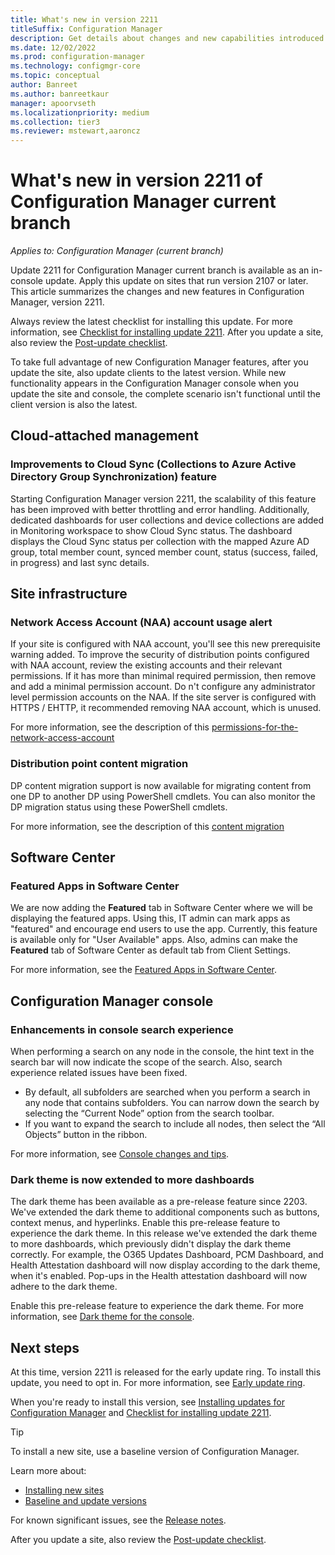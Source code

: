```yaml
---
title: What's new in version 2211
titleSuffix: Configuration Manager
description: Get details about changes and new capabilities introduced in version 2211 of Configuration Manager current branch.
ms.date: 12/02/2022
ms.prod: configuration-manager
ms.technology: configmgr-core
ms.topic: conceptual
author: Banreet
ms.author: banreetkaur
manager: apoorvseth
ms.localizationpriority: medium
ms.collection: tier3
ms.reviewer: mstewart,aaroncz 
---
```


# What's new in version 2211 of Configuration Manager current branch

*Applies to: Configuration Manager (current branch)*

Update 2211 for Configuration Manager current branch is available as an in-console update. Apply this update on sites that run version 2107 or later. <!-- baseline only statement: When installing a new site, this version of Configuration Manager will also be available as a [baseline version](../../servers/manage/updates.md#bkmk_note1) soon after global availability of the in-console update.--> This article summarizes the changes and new features in Configuration Manager, version 2211.

Always review the latest checklist for installing this update. For more information, see [Checklist for installing update 2211](../../servers/manage/checklist-for-installing-update-2211.md). After you update a site, also review the [Post-update checklist](../../servers/manage/checklist-for-installing-update-2211.md#post-update-checklist).

To take full advantage of new Configuration Manager features, after you update the site, also update clients to the latest version. While new functionality appears in the Configuration Manager console when you update the site and console, the complete scenario isn't functional until the client version is also the latest.

## Cloud-attached management

### Improvements to Cloud Sync (Collections to Azure Active Directory Group Synchronization) feature
Starting Configuration Manager version 2211, the scalability of this feature has been improved with better throttling and error handling. Additionally, dedicated dashboards for user collections and device collections are added in Monitoring workspace to show Cloud Sync status. The dashboard displays the Cloud Sync status per collection with the mapped Azure AD group, total member count, synced member count, status (success, failed, in progress) and last sync details. 

<!--For more information, see [Synchronize collections to Azure Active Directory Group](../../clients/manage/collections/synchronize-collections-aadgroup.md).-->

## Site infrastructure
<!--14538358-->

### Network Access Account (NAA) account usage alert

If your site is configured with NAA account, you'll see this new prerequisite warning added. To improve the security of distribution points configured with NAA account, review the existing accounts and their relevant permissions. If it has more than minimal required permission, then remove and add a minimal permission account. Do n't configure any administrator level permission accounts on the NAA. If the site server is configured with HTTPS / EHTTP, it recommended removing NAA account, which is unused.

For more information, see the description of this [permissions-for-the-network-access-account](../../plan-design/hierarchy/accounts.md#permissions-for-the-network-access-account)

<!--14959706-->

### Distribution point content migration

DP content migration support is now available for migrating content from one DP to another DP using PowerShell cmdlets. You can also monitor the DP migration status using these PowerShell cmdlets.

For more information, see the description of this [content migration](../../servers/deploy/configure/deploy-and-manage-content.md#bkmk_distribute)

<!--## Client management-->

<!--## Collections-->

## Software Center

### <a name="bkmk_featured-apps-software-center"></a> Featured Apps in Software Center
<!--3601183-->
We are now adding the **Featured** tab in Software Center where we will be displaying the featured apps. Using this, IT admin can mark apps as "featured" and encourage end users to use the app. Currently, this feature is available only for "User Available" apps. Also, admins can make the **Featured** tab of Software Center as default tab from Client Settings. 

For more information, see the [Featured Apps in Software Center](../../get-started/2022/technical-preview-2210.md#bkmk_featured-apps-software-center).

<!--## Software updates-->

<!--## OS deployment-->

<!--## Endpoint Protection-->

<!--## Application management-->

<!--## Community hub-->

## Configuration Manager console

### Enhancements in console search experience

<!--14908615-->
When performing a search on any node in the console, the hint text in the search bar will now indicate the scope of the search. Also, search experience related issues have been fixed.
 - By default, all subfolders are searched when you perform a search in any node that contains subfolders. You can narrow down the search by selecting the “Current Node” option from the search toolbar.
 - If you want to expand the search to include all nodes, then select the “All Objects” button in the ribbon.

For more information, see [Console changes and tips](../../servers/manage/admin-console-tips.md#configuration-manager-console-changes-and-tips).

### Dark theme is now extended to more dashboards

The dark theme has been available as a pre-release feature since 2203. We've extended the dark theme to additional components such as buttons, context menus, and hyperlinks. Enable this pre-release feature to experience the dark theme.
In this release we've extended the dark theme to more dashboards, which previously didn't display the dark theme correctly. For example, the O365 Updates Dashboard, PCM Dashboard, and Health Attestation dashboard will now display according to the dark theme, when it's enabled. Pop-ups in the Health attestation dashboard will now adhere to the dark theme.

Enable this pre-release feature to experience the dark theme. For more information, see [Dark theme for the console](../../servers/manage/admin-console.md#bkmk_dark).
  
<!--## Tools-->

<!--## Deprecated features

Learn about support changes before they're implemented in [removed and deprecated items](deprecated/removed-and-deprecated.md).

The following features are deprecated. You can still use them now, but Microsoft plans to end support in the future.

As previously announced, version 2207 drops support for the following features:
-->

<!--## Other updates-->

<!--Starting with this version, the following features are no longer [pre-release](../../servers/manage/pre-release-features.md):
-->

<!--For more information on changes to the Windows PowerShell cmdlets for Configuration Manager, see [version 2207 release notes](/powershell/sccm/2207-release-notes).-->

<!--

The following update rollup (4517869) is available in the console starting on October 1, 2019: [Update rollup for Configuration Manager current branch, version 1906](https://support.microsoft.com/help/4517869).
-->

<!--
### Hotfixes

The following additional hotfixes are available to address specific issues:

| ID | Title | Date | In-console |
|---------|---------|---------|---------|
| [9833643](../../../hotfix/2111/9833643.md) | Console update for Microsoft Endpoint Configuration Manager version 2111 | May 11, 2021 | No |
-->

## Next steps

At this time, version 2211 is released for the early update ring. To install this update, you need to opt in. For more information, see [Early update ring](../../servers/manage/checklist-for-installing-update-2211.md#early-update-ring).

<!--As of April 26, 2022, version 2207 is globally available for all customers to install.-->

When you're ready to install this version, see [Installing updates for Configuration Manager](../../servers/manage/updates.md) and [Checklist for installing update 2211](../../servers/manage/checklist-for-installing-update-2211.md).

> [!TIP]
> To install a new site, use a baseline version of Configuration Manager.
>
> Learn more about:
>
> - [Installing new sites](../../servers/deploy/install/installing-sites.md)
> - [Baseline and update versions](../../servers/manage/updates.md#bkmk_Baselines)

For known significant issues, see the [Release notes](../../servers/deploy/install/release-notes.md).

After you update a site, also review the [Post-update checklist](../../servers/manage/checklist-for-installing-update-2211.md#post-update-checklist).
